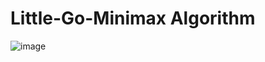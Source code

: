 # Little-Go-Minimax Algorithm
![image](https://github.com/Davis-Yusuf/Go-Q-learning/assets/61720678/312dea65-f9ed-4cca-9026-687f1d3c9f2a)
